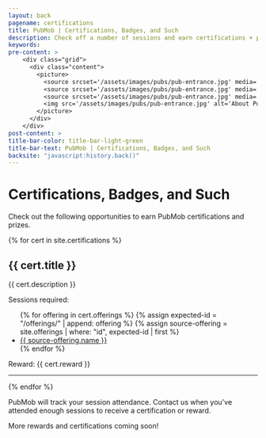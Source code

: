 ```yaml
---
layout: back
pagename: certifications
title: PubMob | Certifications, Badges, and Such
description: Check off a number of sessions and earn certifications + prizes
keywords:
pre-content: >
    <div class="grid">
      <div class="content">
        <picture>
          <source srcset='/assets/images/pubs/pub-entrance.jpg' media='(max-width: 1080px)'>
          <source srcset='/assets/images/pubs/pub-entrance.jpg' media='(min-width: 960px)'>
          <source srcset='/assets/images/pubs/pub-entrance.jpg' media='(min-width: 830px'>
          <img src='/assets/images/pubs/pub-entrance.jpg' alt='About PubMob'>
        </picture>
      </div>
    </div>
post-content: >
title-bar-color: title-bar-light-green
title-bar-text: PubMob | Certifications, Badges, and Such
backsite: "javascript:history.back()"
---
```

<h1>Certifications, Badges, and Such</h1>
<p>Check out the following opportunities to earn PubMob certifications and prizes.</p>
<div>
  {% for cert in site.certifications %}
  <div>
    <h2>{{ cert.title }}</h2>
    <p>{{ cert.description }}</p>
    <p>Sessions required:</p>
      <ul class="list">
      {% for offering in cert.offerings %}
        {% assign expected-id = "/offerings/" | append: offering %}
        {% assign source-offering = site.offerings | where: "id", expected-id | first %}
        <li class="outer"><a href="{{ expected-id }}">{{ source-offering.name }}</a></li>
      {% endfor %}
      </ul>
    <p>Reward: {{ cert.reward }}</p>
    <hr />
  </div>
  {% endfor %}
  <p>
    PubMob will track your session attendance. Contact us when you've attended enough sessions to receive a certification or reward.
  </p>
  <p>
    More rewards and certifications coming soon!
  </p>
  
</div>
